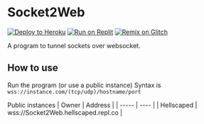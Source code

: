 # Socket2Web
<a target="_blank" href="https://heroku.com/deploy/?template=https://github.com/Hellscap3d/Socket2Web"><img alt="Deploy to Heroku" src="https://binbashbanana.github.io/deploy-buttons/buttons/remade/heroku.svg"></a>
<a target="_blank" href="https://replit.com/github/Hellscap3d/Socket2Web"><img alt="Run on Replit" src="https://binbashbanana.github.io/deploy-buttons/buttons/remade/replit.svg"></a>
<a target="_blank" href="https://glitch.com/edit/#!/import/github/Hellscap3d/Socket2Web"><img alt="Remix on Glitch" src="https://binbashbanana.github.io/deploy-buttons/buttons/remade/glitch.svg"></a>

A program to tunnel sockets over websocket.

## How to use

Run the program (or use a public instance)
Syntax is ``wss://instance.com/(tcp/udp)/hostname/port``

Public instances
| Owner      | Address |
| ----- | ---- |
| Hellscaped      | wss://Socket2Web.hellscaped.repl.co |
